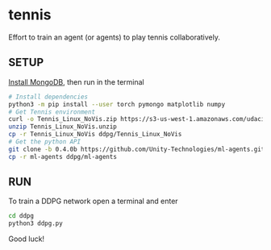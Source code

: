 # **tennis**

Effort to train an agent (or agents) to play tennis collaboratively.

## **SETUP**
[Install MongoDB](https://docs.mongodb.com/manual/tutorial/install-mongodb-on-ubuntu/), then run in the terminal
```bash
# Install dependencies
python3 -m pip install --user torch pymongo matplotlib numpy
# Get Tennis environment
curl -o Tennis_Linux_NoVis.zip https://s3-us-west-1.amazonaws.com/udacity-drlnd/P3/Tennis/Tennis_Linux_NoVis.zip
unzip Tennis_Linux_NoVis.unzip
cp -r Tennis_Linux_NoVis ddpg/Tennis_Linux_NoVis
# Get the python API
git clone -b 0.4.0b https://github.com/Unity-Technologies/ml-agents.git ml-agents
cp -r ml-agents ddpg/ml-agents
```  

## **RUN**
To train a DDPG network open a terminal and enter
```bash
cd ddpg
python3 ddpg.py
```  
Good luck!
